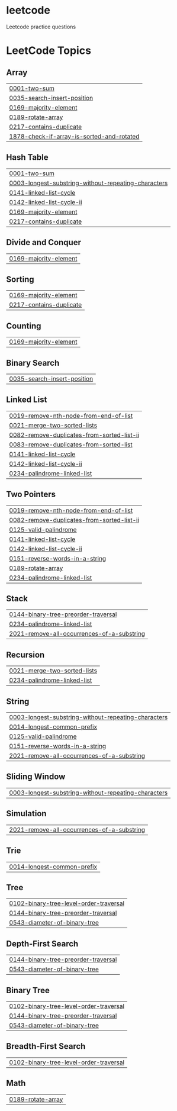 # leetcode
Leetcode practice questions

<!---LeetCode Topics Start-->
# LeetCode Topics
## Array
|  |
| ------- |
| [0001-two-sum](https://github.com/SumitRaghav876/leetcode/tree/master/0001-two-sum) |
| [0035-search-insert-position](https://github.com/SumitRaghav876/leetcode/tree/master/0035-search-insert-position) |
| [0169-majority-element](https://github.com/SumitRaghav876/leetcode/tree/master/0169-majority-element) |
| [0189-rotate-array](https://github.com/SumitRaghav876/leetcode/tree/master/0189-rotate-array) |
| [0217-contains-duplicate](https://github.com/SumitRaghav876/leetcode/tree/master/0217-contains-duplicate) |
| [1878-check-if-array-is-sorted-and-rotated](https://github.com/SumitRaghav876/leetcode/tree/master/1878-check-if-array-is-sorted-and-rotated) |
## Hash Table
|  |
| ------- |
| [0001-two-sum](https://github.com/SumitRaghav876/leetcode/tree/master/0001-two-sum) |
| [0003-longest-substring-without-repeating-characters](https://github.com/SumitRaghav876/leetcode/tree/master/0003-longest-substring-without-repeating-characters) |
| [0141-linked-list-cycle](https://github.com/SumitRaghav876/leetcode/tree/master/0141-linked-list-cycle) |
| [0142-linked-list-cycle-ii](https://github.com/SumitRaghav876/leetcode/tree/master/0142-linked-list-cycle-ii) |
| [0169-majority-element](https://github.com/SumitRaghav876/leetcode/tree/master/0169-majority-element) |
| [0217-contains-duplicate](https://github.com/SumitRaghav876/leetcode/tree/master/0217-contains-duplicate) |
## Divide and Conquer
|  |
| ------- |
| [0169-majority-element](https://github.com/SumitRaghav876/leetcode/tree/master/0169-majority-element) |
## Sorting
|  |
| ------- |
| [0169-majority-element](https://github.com/SumitRaghav876/leetcode/tree/master/0169-majority-element) |
| [0217-contains-duplicate](https://github.com/SumitRaghav876/leetcode/tree/master/0217-contains-duplicate) |
## Counting
|  |
| ------- |
| [0169-majority-element](https://github.com/SumitRaghav876/leetcode/tree/master/0169-majority-element) |
## Binary Search
|  |
| ------- |
| [0035-search-insert-position](https://github.com/SumitRaghav876/leetcode/tree/master/0035-search-insert-position) |
## Linked List
|  |
| ------- |
| [0019-remove-nth-node-from-end-of-list](https://github.com/SumitRaghav876/leetcode/tree/master/0019-remove-nth-node-from-end-of-list) |
| [0021-merge-two-sorted-lists](https://github.com/SumitRaghav876/leetcode/tree/master/0021-merge-two-sorted-lists) |
| [0082-remove-duplicates-from-sorted-list-ii](https://github.com/SumitRaghav876/leetcode/tree/master/0082-remove-duplicates-from-sorted-list-ii) |
| [0083-remove-duplicates-from-sorted-list](https://github.com/SumitRaghav876/leetcode/tree/master/0083-remove-duplicates-from-sorted-list) |
| [0141-linked-list-cycle](https://github.com/SumitRaghav876/leetcode/tree/master/0141-linked-list-cycle) |
| [0142-linked-list-cycle-ii](https://github.com/SumitRaghav876/leetcode/tree/master/0142-linked-list-cycle-ii) |
| [0234-palindrome-linked-list](https://github.com/SumitRaghav876/leetcode/tree/master/0234-palindrome-linked-list) |
## Two Pointers
|  |
| ------- |
| [0019-remove-nth-node-from-end-of-list](https://github.com/SumitRaghav876/leetcode/tree/master/0019-remove-nth-node-from-end-of-list) |
| [0082-remove-duplicates-from-sorted-list-ii](https://github.com/SumitRaghav876/leetcode/tree/master/0082-remove-duplicates-from-sorted-list-ii) |
| [0125-valid-palindrome](https://github.com/SumitRaghav876/leetcode/tree/master/0125-valid-palindrome) |
| [0141-linked-list-cycle](https://github.com/SumitRaghav876/leetcode/tree/master/0141-linked-list-cycle) |
| [0142-linked-list-cycle-ii](https://github.com/SumitRaghav876/leetcode/tree/master/0142-linked-list-cycle-ii) |
| [0151-reverse-words-in-a-string](https://github.com/SumitRaghav876/leetcode/tree/master/0151-reverse-words-in-a-string) |
| [0189-rotate-array](https://github.com/SumitRaghav876/leetcode/tree/master/0189-rotate-array) |
| [0234-palindrome-linked-list](https://github.com/SumitRaghav876/leetcode/tree/master/0234-palindrome-linked-list) |
## Stack
|  |
| ------- |
| [0144-binary-tree-preorder-traversal](https://github.com/SumitRaghav876/leetcode/tree/master/0144-binary-tree-preorder-traversal) |
| [0234-palindrome-linked-list](https://github.com/SumitRaghav876/leetcode/tree/master/0234-palindrome-linked-list) |
| [2021-remove-all-occurrences-of-a-substring](https://github.com/SumitRaghav876/leetcode/tree/master/2021-remove-all-occurrences-of-a-substring) |
## Recursion
|  |
| ------- |
| [0021-merge-two-sorted-lists](https://github.com/SumitRaghav876/leetcode/tree/master/0021-merge-two-sorted-lists) |
| [0234-palindrome-linked-list](https://github.com/SumitRaghav876/leetcode/tree/master/0234-palindrome-linked-list) |
## String
|  |
| ------- |
| [0003-longest-substring-without-repeating-characters](https://github.com/SumitRaghav876/leetcode/tree/master/0003-longest-substring-without-repeating-characters) |
| [0014-longest-common-prefix](https://github.com/SumitRaghav876/leetcode/tree/master/0014-longest-common-prefix) |
| [0125-valid-palindrome](https://github.com/SumitRaghav876/leetcode/tree/master/0125-valid-palindrome) |
| [0151-reverse-words-in-a-string](https://github.com/SumitRaghav876/leetcode/tree/master/0151-reverse-words-in-a-string) |
| [2021-remove-all-occurrences-of-a-substring](https://github.com/SumitRaghav876/leetcode/tree/master/2021-remove-all-occurrences-of-a-substring) |
## Sliding Window
|  |
| ------- |
| [0003-longest-substring-without-repeating-characters](https://github.com/SumitRaghav876/leetcode/tree/master/0003-longest-substring-without-repeating-characters) |
## Simulation
|  |
| ------- |
| [2021-remove-all-occurrences-of-a-substring](https://github.com/SumitRaghav876/leetcode/tree/master/2021-remove-all-occurrences-of-a-substring) |
## Trie
|  |
| ------- |
| [0014-longest-common-prefix](https://github.com/SumitRaghav876/leetcode/tree/master/0014-longest-common-prefix) |
## Tree
|  |
| ------- |
| [0102-binary-tree-level-order-traversal](https://github.com/SumitRaghav876/leetcode/tree/master/0102-binary-tree-level-order-traversal) |
| [0144-binary-tree-preorder-traversal](https://github.com/SumitRaghav876/leetcode/tree/master/0144-binary-tree-preorder-traversal) |
| [0543-diameter-of-binary-tree](https://github.com/SumitRaghav876/leetcode/tree/master/0543-diameter-of-binary-tree) |
## Depth-First Search
|  |
| ------- |
| [0144-binary-tree-preorder-traversal](https://github.com/SumitRaghav876/leetcode/tree/master/0144-binary-tree-preorder-traversal) |
| [0543-diameter-of-binary-tree](https://github.com/SumitRaghav876/leetcode/tree/master/0543-diameter-of-binary-tree) |
## Binary Tree
|  |
| ------- |
| [0102-binary-tree-level-order-traversal](https://github.com/SumitRaghav876/leetcode/tree/master/0102-binary-tree-level-order-traversal) |
| [0144-binary-tree-preorder-traversal](https://github.com/SumitRaghav876/leetcode/tree/master/0144-binary-tree-preorder-traversal) |
| [0543-diameter-of-binary-tree](https://github.com/SumitRaghav876/leetcode/tree/master/0543-diameter-of-binary-tree) |
## Breadth-First Search
|  |
| ------- |
| [0102-binary-tree-level-order-traversal](https://github.com/SumitRaghav876/leetcode/tree/master/0102-binary-tree-level-order-traversal) |
## Math
|  |
| ------- |
| [0189-rotate-array](https://github.com/SumitRaghav876/leetcode/tree/master/0189-rotate-array) |
<!---LeetCode Topics End-->